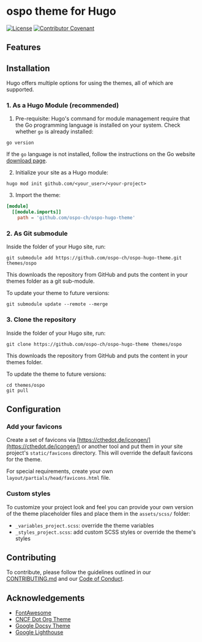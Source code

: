 # ospo theme for Hugo

[![License](https://img.shields.io/badge/License-Apache_2.0-blue.svg)](https://opensource.org/licenses/Apache-2.0)
[![Contributor Covenant](https://img.shields.io/badge/Contributor%20Covenant-2.1-4baaaa.svg)](./CODE_OF_CONDUCT.md)

## Features

## Installation

Hugo offers multiple options for using the themes, all of which are supported.

### 1. As a Hugo Module (recommended)

1. Pre-requisite: Hugo's command for module management require that the Go programming language is installed on your system. Check whether `go` is already installed:

```console
go version
```

If the `go` language is not installed, follow the instructions on the Go website [download page](https://go.dev/dl/).

2. Initialize your site as a Hugo module:

```console
hugo mod init github.com/<your_user>/<your-project>
```

3. Import the theme:

```toml
[module]
  [[module.imports]]
    path = 'github.com/ospo-ch/ospo-hugo-theme'
```

### 2. As Git submodule

Inside the folder of your Hugo site, run:

```console
git submodule add https://github.com/ospo-ch/ospo-hugo-theme.git themes/ospo
```

This downloads the repository from GitHub and puts the content in your themes folder as a git sub-module.

To update your theme to future versions:

```console
git submodule update --remote --merge
```

### 3. Clone the repository

Inside the folder of your Hugo site, run:

```console
git clone https://github.com/ospo-ch/ospo-hugo-theme themes/ospo
```

This downloads the repository from GitHub and puts the content in your themes folder.

To update the theme to future versions:

```console
cd themes/ospo
git pull
```

## Configuration

### Add your favicons

Create a set of favicons via [https://cthedot.de/icongen/](https://cthedot.de/icongen/) or another tool and put them in your site project's `static/favicons` directory. This will override the default favicons for the theme.

For special requirements, create your own `layout/partials/head/favicons.html` file.

### Custom styles

To customize your project look and feel you can provide your own version of the theme placeholder files and place them in the `assets/scss/` folder:

- `_variables_project.scss`: override the theme variables
- `_styles_project.scss`: add custom SCSS styles or override the theme's styles

## Contributing

To contribute, please follow the guidelines outlined in our [CONTRIBUTING.md](./CONTRIBUTING.md) and our [Code of Conduct](./CODE_OF_CONDUCT.md).

## Acknowledgements

- [FontAwesome](https://fontawesome.com/)
- [CNCF Dot Org Theme](https://github.com/cncf/dot-org-hugo-theme)
- [Google Docsy Theme](https://github.com/google/docsy)
- [Google Lighthouse](https://github.com/GoogleChrome/lighthouse)
